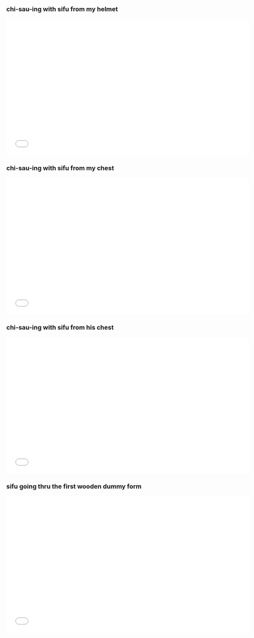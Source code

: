 ### chi-sau-ing with sifu from my helmet

<iframe width="640" height="360" src="//youtube.com/embed/jO9N00johrw" frameborder="0" allowfullscreen=""></iframe>

### chi-sau-ing with sifu from my chest

<iframe width="640" height="360" src="//youtube.com/embed/ZYu-nuwmG3M" frameborder="0" allowfullscreen=""></iframe>

### chi-sau-ing with sifu from his chest

<iframe width="640" height="360" src="//youtube.com/embed/qe7le9oVrRI" frameborder="0" allowfullscreen=""></iframe>

### sifu going thru the first wooden dummy form

<iframe width="640" height="360" src="//youtube.com/embed/AegzO_xVyrg" frameborder="0" allowfullscreen=""></iframe>